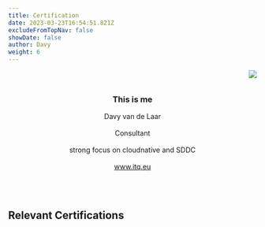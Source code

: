 ```yaml
---
title: Certification
date: 2023-03-23T16:54:51.821Z
excludeFromTopNav: false
showDate: false
author: Davy
weight: 6
---
```


<body>
<img src="/Avatar_Davy25.png" style="float:right;"/>
<h3 style="text-align: center;"><br><br>This is me</h3><p style="text-align: center;">Davy van de Laar<br><br>Consultant<br><br>strong focus on cloudnative and SDDC<br><br><a href="www.itq.eu">www.itq.eu</a></p>
</body>


<br><br>

## Relevant Certifications

<div data-iframe-width="300" data-iframe-height="270" data-share-badge-id="419fd39a-9653-49ff-b759-f4359de36b78" data-share-badge-host="https://www.credly.com"></div><script type="text/javascript" async src="//cdn.credly.com/assets/utilities/embed.js"></script>

<div data-iframe-width="300" data-iframe-height="270" data-share-badge-id="af125381-805d-475f-91a0-2b42476d95ac" data-share-badge-host="https://www.credly.com"></div><script type="text/javascript" async src="//cdn.credly.com/assets/utilities/embed.js"></script>

<div data-iframe-width="300" data-iframe-height="270" data-share-badge-id="a56f4bbc-d4bf-4afe-be54-c22dfda5da8c" data-share-badge-host="https://www.credly.com"></div><script type="text/javascript" async src="//cdn.credly.com/assets/utilities/embed.js"></script>

<div data-iframe-width="300" data-iframe-height="270" data-share-badge-id="53076e41-6383-410d-8e6e-fd33a1b20d9d" data-share-badge-host="https://www.credly.com"></div><script type="text/javascript" async src="//cdn.credly.com/assets/utilities/embed.js"></script>

<div data-iframe-width="300" data-iframe-height="270" data-share-badge-id="68899866-6d8f-40ac-94b8-dc2a4d94ff34" data-share-badge-host="https://www.credly.com"></div><script type="text/javascript" async src="//cdn.credly.com/assets/utilities/embed.js"></script>

<div data-iframe-width="300" data-iframe-height="270" data-share-badge-id="486d7524-739a-442c-a956-3b85af88d2fc" data-share-badge-host="https://www.credly.com"></div><script type="text/javascript" async src="//cdn.credly.com/assets/utilities/embed.js"></script>